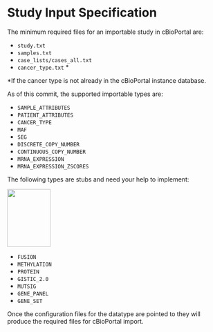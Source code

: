 # Study Input Specification

The minimum required files for an importable study in cBioPortal are:
- `study.txt`
- `samples.txt`
- `case_lists/cases_all.txt`
- `cancer_type.txt` *

*If the cancer type is not already in the cBioPortal instance database.

As of this commit, the supported importable types are:
* `SAMPLE_ATTRIBUTES`
* `PATIENT_ATTRIBUTES`
* `CANCER_TYPE`
* `MAF`
* `SEG`
* `DISCRETE_COPY_NUMBER`
* `CONTINUOUS_COPY_NUMBER`
* `MRNA_EXPRESSION` 
* `MRNA_EXPRESSION_ZSCORES`

The following types are stubs and need your help to implement: 

<!--- This is very important!! --->
<img src="https://upload.wikimedia.org/wikipedia/commons/d/df/Uncle_Sam_%28pointing_finger%29.png" width="100" height="134" />
<!--- This is very important!! --->

* `FUSION`
* `METHYLATION`
* `PROTEIN`
* `GISTIC_2.0`
* `MUTSIG`
* `GENE_PANEL`
* `GENE_SET`

Once the configuration files for the datatype are pointed to they will produce the required files for cBioPortal import.
